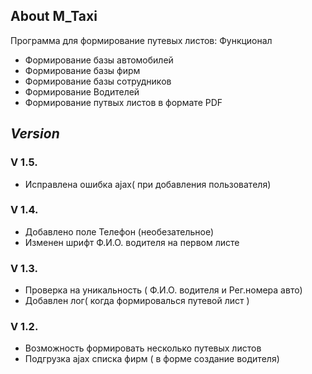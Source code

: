 
## About M_Taxi

Программа для формирование путевых листов: Функционал

- Формирование базы автомобилей
- Формирование базы фирм
- Формирование базы сотрудников
- Формирование Водителей
- Формирование путвых листов в формате PDF 

## _Version_

### **V 1.5.**
* Исправлена ошибка ajax( при добавления пользователя)

### **V 1.4.**
* Добавлено поле Телефон (необезательное)
* Изменен шрифт Ф.И.О. водителя на первом листе


### **V 1.3.**
* Проверка на уникальность ( Ф.И.О. водителя и Рег.номера авто)
* Добавлен лог( когда формировалься путевой лист )


### **V 1.2.**
* Возможность формировать несколько путевых листов
* Подгрузка ajax списка фирм ( в форме создание водителя)